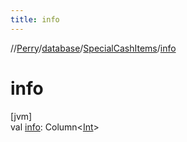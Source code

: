 ```yaml
---
title: info
---
```

//[Perry](../../../index.html)/[database](../index.html)/[SpecialCashItems](index.html)/[info](info.html)



# info



[jvm]\
val [info](info.html): Column<[Int](https://kotlinlang.org/api/latest/jvm/stdlib/kotlin/-int/index.html)>





